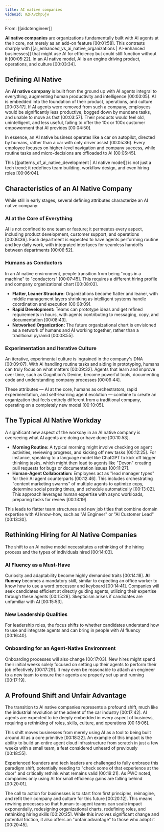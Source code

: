 ```yaml
---
title: AI native companies
videoId: 0ZPAvzhpGjw
---
```


From: [[aidotengineer]] <br/> 

**AI native companies** are organizations fundamentally built with AI agents at their core, not merely as an add-on feature <a class="yt-timestamp" data-t="00:01:58">[00:01:58]</a>. This contrasts sharply with [[ai_enhanced_vs_ai_native_organizations | AI-enhanced businesses]] that might use AI for efficiency but could still function without it <a class="yt-timestamp" data-t="00:05:22">[00:05:22]</a>. In an AI native model, AI is an engine driving product, operations, and culture <a class="yt-timestamp" data-t="00:03:34">[00:03:34]</a>.

## Defining AI Native

An **AI native company** is built from the ground up with AI agents integral to everything, augmenting human productivity and intelligence <a class="yt-timestamp" data-t="00:03:05">[00:03:05]</a>. AI is embedded into the foundation of their product, operations, and culture <a class="yt-timestamp" data-t="00:03:17">[00:03:17]</a>. If AI agents were removed from such a company, employees would be significantly less productive, bogged down by mundane tasks, and unable to move as fast <a class="yt-timestamp" data-t="00:03:57">[00:03:57]</a>. Their products would feel old, unintelligent, and less useful, failing to offer the 10x or 100x customer empowerment that AI provides <a class="yt-timestamp" data-t="00:04:50">[00:04:50]</a>.

In essence, an AI native business operates like a car on autopilot, directed by humans, rather than a car with only driver assist <a class="yt-timestamp" data-t="00:05:36">[00:05:36]</a>. Every employee focuses on higher-level navigation and company success, while routine tasks and micro-decisions are offloaded to AI <a class="yt-timestamp" data-t="00:05:45">[00:05:45]</a>.

This [[patterns_of_ai_native_development | AI native model]] is not just a tech trend; it redefines team building, workflow design, and even hiring roles <a class="yt-timestamp" data-t="00:06:04">[00:06:04]</a>.

## Characteristics of an AI Native Company

While still in early stages, several defining attributes characterize an AI native company:

### AI at the Core of Everything
AI is not confined to one team or feature; it permeates every aspect, including product development, customer support, and operations <a class="yt-timestamp" data-t="00:06:36">[00:06:36]</a>. Each department is expected to have agents performing routine and key daily work, with integrated interfaces for seamless handoffs between departments <a class="yt-timestamp" data-t="00:06:52">[00:06:52]</a>.

### Humans as Conductors
In an AI native environment, people transition from being "cogs in a machine" to "conductors" <a class="yt-timestamp" data-t="00:07:45">[00:07:45]</a>. This requires a different hiring profile and company organizational chart <a class="yt-timestamp" data-t="00:08:03">[00:08:03]</a>.

*   **Flatter, Leaner Structure:** Organizations become flatter and leaner, with middle management layers shrinking as intelligent systems handle coordination and execution <a class="yt-timestamp" data-t="00:08:09">[00:08:09]</a>.
*   **Rapid Development:** Teams can prototype ideas and get refined requirements in hours, with agents contributing to messaging, copy, and documentation <a class="yt-timestamp" data-t="00:08:43">[00:08:43]</a>.
*   **Networked Organization:** The future organizational chart is envisioned as a network of humans and AI working together, rather than a traditional pyramid <a class="yt-timestamp" data-t="00:08:55">[00:08:55]</a>.

### Experimentation and Iterative Culture
An iterative, experimental culture is ingrained in the company's DNA <a class="yt-timestamp" data-t="00:09:07">[00:09:07]</a>. With AI handling routine tasks and aiding in prototyping, humans can truly focus on what matters <a class="yt-timestamp" data-t="00:09:32">[00:09:32]</a>. Agents that learn and improve over time, such as Cognition's Devine, become powerful tools, documenting code and understanding company processes <a class="yt-timestamp" data-t="00:09:44">[00:09:44]</a>.

These attributes — AI at the core, humans as orchestrators, rapid experimentation, and self-learning agent evolution — combine to create an organization that feels entirely different from a traditional company, operating on a completely new model <a class="yt-timestamp" data-t="00:10:05">[00:10:05]</a>.

## The Typical AI Native Workday

A significant new aspect of the workday in an AI native company is overseeing what AI agents are doing or have done <a class="yt-timestamp" data-t="00:10:53">[00:10:53]</a>.

*   **Morning Routine:** A typical morning might involve checking on agent activities, reviewing progress, and kicking off new tasks <a class="yt-timestamp" data-t="00:12:25">[00:12:25]</a>. For instance, speaking to a language model like ChatGPT to kick off bigger thinking tasks, which might then lead to agents like "Devon" creating pull requests for bugs or documentation issues <a class="yt-timestamp" data-t="00:11:27">[00:11:27]</a>.
*   **Human-Agent Collaboration:** Employees act as "lead manager types" for their AI agent counterparts <a class="yt-timestamp" data-t="00:12:46">[00:12:46]</a>. This includes orchestrating "content marketing swarms" of multiple agents to optimize copy, determine social posting times, and schedule automatically <a class="yt-timestamp" data-t="00:13:02">[00:13:02]</a>. This approach leverages human expertise with async workloads, preparing tasks for review <a class="yt-timestamp" data-t="00:13:19">[00:13:19]</a>.

This leads to flatter team structures and new job titles that combine domain expertise with AI know-how, such as "AI Engineer" or "AI Customer Lead" <a class="yt-timestamp" data-t="00:13:30">[00:13:30]</a>.

## Rethinking Hiring for AI Native Companies

The shift to an AI native model necessitates a rethinking of the hiring process and the types of individuals hired <a class="yt-timestamp" data-t="00:14:03">[00:14:03]</a>.

### AI Fluency as a Must-Have
Curiosity and adaptability become highly demanded traits <a class="yt-timestamp" data-t="00:14:18">[00:14:18]</a>. **AI fluency** becomes a mandatory skill, similar to expecting an office worker to know how to use a word processor and keyboard <a class="yt-timestamp" data-t="00:14:41">[00:14:41]</a>. Companies will seek candidates efficient at directly guiding agents, utilizing their expertise through these agents <a class="yt-timestamp" data-t="00:15:28">[00:15:28]</a>. Skepticism arises if candidates are unfamiliar with AI <a class="yt-timestamp" data-t="00:15:53">[00:15:53]</a>.

### New Leadership Qualities
For leadership roles, the focus shifts to whether candidates understand how to use and integrate agents and can bring in people with AI fluency <a class="yt-timestamp" data-t="00:16:40">[00:16:40]</a>.

### Onboarding for an Agent-Native Environment
Onboarding processes will also change <a class="yt-timestamp" data-t="00:17:03">[00:17:03]</a>. New hires might spend their initial weeks solely focused on setting up their agents to perform their job effectively <a class="yt-timestamp" data-t="00:17:29">[00:17:29]</a>. It may even be reasonable to attach an engineer to a new team to ensure their agents are properly set up and running <a class="yt-timestamp" data-t="00:17:19">[00:17:19]</a>.

## A Profound Shift and Unfair Advantage

The transition to AI native companies represents a profound shift, much like the industrial revolution or the advent of the car industry <a class="yt-timestamp" data-t="00:17:42">[00:17:42]</a>. AI agents are expected to be deeply embedded in every aspect of business, requiring a rethinking of roles, skills, culture, and operations <a class="yt-timestamp" data-t="00:18:06">[00:18:06]</a>.

This shift moves businesses from merely using AI as a tool to being built around AI as a core primitive <a class="yt-timestamp" data-t="00:18:22">[00:18:22]</a>. An example of this impact is the ability to build an entire agent cloud infrastructure from scratch in just a few weeks with a small team, a feat considered unheard of previously <a class="yt-timestamp" data-t="00:18:55">[00:18:55]</a>.

Experienced founders and tech leaders are challenged to fully embrace this paradigm shift, potentially needing to "check some of that experience at the door" and critically rethink what remains valid <a class="yt-timestamp" data-t="00:19:21">[00:19:21]</a>. As PWC noted, companies only using AI for small efficiency gains are falling behind <a class="yt-timestamp" data-t="00:20:01">[00:20:01]</a>.

The call to action for businesses is to start from first principles, reimagine, and refit their company and culture for this future <a class="yt-timestamp" data-t="00:20:12">[00:20:12]</a>. This means rewiring processes so that human-to-agent teams can scale impact exponentially, redesigning organizational charts, redefining roles, and rethinking hiring skills <a class="yt-timestamp" data-t="00:20:25">[00:20:25]</a>. While this involves significant change and potential friction, it also offers an "unfair advantage" to those who adopt it <a class="yt-timestamp" data-t="00:20:45">[00:20:45]</a>.